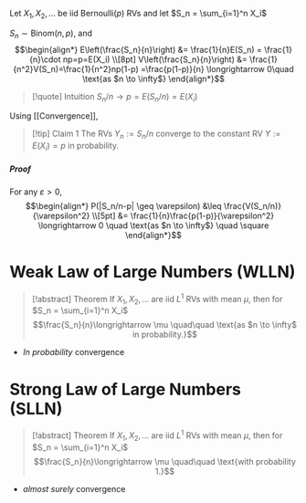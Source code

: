 Let $X_1,X_2,...$ be iid $\text{Bernoulli}(p)$ RVs and let $S_n = \sum_{i=1}^n X_i$

$S_n \sim \text{Binom}(n,p)$, and
$$\begin{align*}
E\left(\frac{S_n}{n}\right) &= \frac{1}{n}E(S_n) = \frac{1}{n}\cdot np=p=E(X_i) \\[8pt]
V\left(\frac{S_n}{n}\right) &= \frac{1}{n^2}V(S_n)=\frac{1}{n^2}np(1-p) =\frac{p(1-p)}{n} \longrightarrow 0\quad \text{as $n \to \infty$}
\end{align*}$$

>[!quote] Intuition
>$S_n/n \to p = E(S_n/n) = E(X_i)$


Using [[Convergence]], 

>[!tip] Claim 1
>The RVs $Y_n := S_n/n$ converge to the constant RV $Y:=E(X_i)=p$ in probability.
##### Proof

For any $\varepsilon > 0$,
$$\begin{align*}
P(|S_n/n-p| \geq \varepsilon) &\leq \frac{V(S_n/n)}{\varepsilon^2} \\[5pt]
 &= \frac{1}{n}\frac{p(1-p)}{\varepsilon^2} \longrightarrow 0 \quad \text{as $n \to \infty$} \quad \square
\end{align*}$$

# Weak Law of Large Numbers (WLLN)

>[!abstract] Theorem
>If $X_1,X_2,...$ are iid $L^1$ RVs with mean $\mu$, then for $S_n = \sum_{i=1}^n X_i$
>$$\frac{S_n}{n}\longrightarrow \mu \quad\quad \text{as $n \to \infty$ in probability.}$$
- *In probability* convergence
# Strong Law of Large Numbers (SLLN)

>[!abstract] Theorem
>If $X_1,X_2,...$ are iid $L^1$ RVs with mean $\mu$, then for $S_n = \sum_{i=1}^n X_i$
>$$\frac{S_n}{n}\longrightarrow \mu \quad\quad \text{with probability 1.}$$
- *almost surely* convergence

